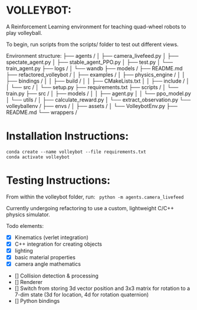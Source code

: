 # VOLLEYBOT:
A Reinforcement Learning environment for teaching quad-wheel robots to play volleyball.

To begin, run scripts from the scripts/ folder to test out different views.


Environment structure:
├── agents /
│   ├── camera_livefeed.py
│   ├── spectate_agent.py
│   ├── stable_agent_PPO.py
│   ├── test.py
│   └── train_agent.py
├── logs /
│   └── wandb
├── models /
├── README.md
├── refactored_volleybot /
│   ├── examples /
│   ├── physics_engine /
│   │   ├── bindings /
│   │   ├── build /
│   │   ├── CMakeLists.txt
│   │   ├── include /
│   │   └── src /
│   └── setup.py
├── requirements.txt
├── scripts /
│   └── train.py
├── src /
│   ├── models /
│   │   ├── agent.py
│   │   └── ppo_model.py
│   └── utils /
│       ├── calculate_reward.py
│       └── extract_observation.py
└── volleyballenv /
    ├── envs /
    │   ├── assets /
    │   └── VolleybotEnv.py
    ├── README.md
    └── wrappers /

# Installation Instructions:
```
conda create --name volleybot --file requirements.txt
conda activate volleybot
```

# Testing Instructions:
From within the volleybot folder, run:
``` python -m agents.camera_livefeed```






Currently undergoing refactoring to use a custom, lightweight C/C++ physics simulator. 

Todo elements:
- [x] Kinematics (verlet integration)
- [x] C++ integration for creating objects
- [x] lighting
- [x] basic material properties
- [x] camera angle mathematics
- [] Collision detection & processing
- [] Renderer
- [] Switch from storing 3d vector position and 3x3 matrix for rotation to a 7-dim state (3d for location, 4d for rotation quaternion)
- [] Python bindings
